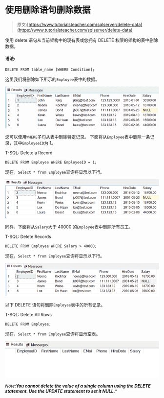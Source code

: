 # 使用删除语句删除数据

> 原文:[https://www.tutorialsteacher.com/sqlserver/delete-data](https://www.tutorialsteacher.com/sqlserver/delete-data)

使用 delete 语句从当前架构中的现有表或您拥有 DELETE 权限的架构的表中删除数据。

#### 语法:

```
DELETE FROM table_name [WHERE Condition];
```

这里我们将删除如下所示的`Employee`表中的数据。

[![](img/d9162df375a197e849bdc2e716353c1a.png)](../../Content/images/sqlserver/delete1.png)

您可以使用`WHERE`子句从表中删除特定记录。 下面将从`Employee`表中删除一条记录，其中`EmployeeID`为 1。

T-SQL: Delete a Record 

```
DELETE FROM Employee WHERE EmployeeID = 1; 
```

现在，`Select * from Employee`查询将显示以下行。

[![](img/d8319f51b5b78022e9b89ac284e15421.png)](../../Content/images/sqlserver/delete2.png)

同样，下面将从`Salary`大于 40000 的`Employee`表中删除所有员工。

T-SQL: Delete Records 

```
DELETE FROM Employee WHERE Salary > 40000; 
```

现在，`Select * from Employee`查询将显示以下行。

[![](img/ad8fe350089bd01dff9f70cb49936124.png)](../../Content/images/sqlserver/delete3.png)

以下 DELETE 语句将删除`Employee`表中的所有记录。

T-SQL: Delete All Rows 

```
DELETE FROM Employee; 
```

现在，`Select * from Employee`查询将显示空表。

[![](img/d8125d0a9ca1fa156db69af743336323.png)](../../Content/images/sqlserver/delete4.png)

*Note:**You cannot delete the value of a single column using the DELETE statement. Use the UPDATE statement to set it NULL.****
